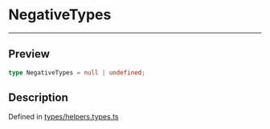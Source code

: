 
      
# NegativeTypes

<div class="api-docs__separator" data-reactroot="">

---

</div><div class="api-docs__section" data-reactroot="">

## Preview

</div><div class="api-docs__preview type single" data-reactroot="">

```ts
type NegativeTypes = null | undefined;
```

</div><div class="api-docs__section" data-reactroot="">

## Description

</div><div class="api-docs__description" data-reactroot=""><span class="api-docs__do-not-parse">



</span></div><div class="api-docs__definition" data-reactroot="">

Defined in [types/helpers.types.ts](https://github.com/BetterTyped/hyper-fetch/blob/982ac882/packages/core/src/types/helpers.types.ts#L1)

</div>